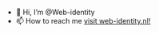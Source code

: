 - 👋 Hi, I’m @Web-identity
- 📫 How to reach me <a href="https://www.web-identity.nl/">visit web-identity.nl!</a>
